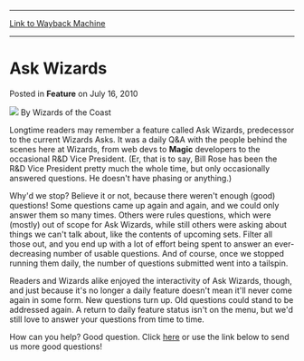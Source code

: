 
---
[Link to Wayback Machine](https://web.archive.org/web/20220129065211/https://magic.wizards.com/en/articles/archive/feature/ask-wizards-2010-07-16)

[_metadata_:wayback_url]:- "https://magic.wizards.com/en/articles/archive/feature/ask-wizards-2010-07-16"
[_metadata_:wayback_raw_url]:- "https://web.archive.org/web/20220129065211id_/https://magic.wizards.com/en/articles/archive/feature/ask-wizards-2010-07-16"
[_metadata_:wayback_capture_timestamp]:- "2022-01-29 06:52:11+00:00"
[_metadata_:publish_date]:- "2010-07-16"
[_metadata_:description]:- "Longtime readers may remember a feature called Ask Wizards, predecessor to the current Wizards Asks. It was a daily Q&A with the people behind the scenes here at Wizards, from web devs to Magic developers to the occasional R&D Vice President. (Er, that is to say, Bill Rose has been the R&D Vice President pretty much the whole time, but only occasionally answered questions. He"
[_metadata_:generator]:- "Drupal 7 (http://drupal.org)"
---


Ask Wizards
===========



 Posted in **Feature**
 on July 16, 2010 






![](https://media.magic.wizards.com/styles/auth_small/public/images/person/wizards_author.jpg)
By Wizards of the Coast











Longtime readers may remember a feature called Ask Wizards, predecessor to the current Wizards Asks. It was a daily Q&A with the people behind the scenes here at Wizards, from web devs to **Magic** developers to the occasional R&D Vice President. (Er, that is to say, Bill Rose has been the R&D Vice President pretty much the whole time, but only occasionally answered questions. He doesn't have phasing or anything.)

Why'd we stop? Believe it or not, because there weren't enough (good) questions! Some questions came up again and again, and we could only answer them so many times. Others were rules questions, which were (mostly) out of scope for Ask Wizards, while still others were asking about things we can't talk about, like the contents of upcoming sets. Filter all those out, and you end up with a lot of effort being spent to answer an ever-decreasing number of usable questions. And of course, once we stopped running them daily, the number of questions submitted went into a tailspin.

Readers and Wizards alike enjoyed the interactivity of Ask Wizards, though, and just because it's no longer a daily feature doesn't mean it'll never come again in some form. New questions turn up. Old questions could stand to be addressed again. A return to daily feature status isn't on the menu, but we'd still love to answer your questions from time to time.

How can you help? Good question. Click [here](javascript:makeWinXY('http://www.wizards.com/company/emailtoauthor.asp?author=Ask%20Wizards',500,455);) or use the link below to send us more good questions!







